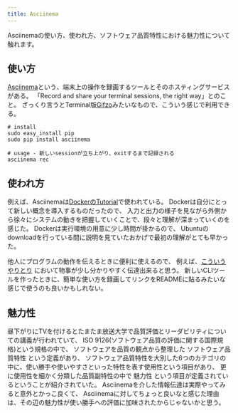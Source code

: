 ```yaml
---
title: Asciinema
---
```


Asciinemaの使い方、使われ方、ソフトウェア品質特性における魅力性について触れます。

## 使い方
[Asciinema](http://asciinema.org/)という、端末上の操作を録画するツールとそのホスティングサービスがある。
「Record and share your terminal sessions, the right way」とのこと。
ざっくり言うとTerminal版[Gifzo](http://gifzo.net/)みたいなもので、こういう感じで利用できる。

```
# install
sudo easy_install pip
sudo pip install asciinema

# usage - 新しいsessionが立ち上がり、exitするまで記録される
asciinema rec
```

<script type="text/javascript" src="http://asciinema.org/a/6669.js" id="asciicast-6669" data-size="small" async></script>

## 使われ方
例えば、Asciinemaは[DockerのTutorial](http://docs.docker.io/en/latest/examples/hello_world/)で使われている。
Dockerは自分にとって新しい概念を導入するものだったので、
入力と出力の様子を見ながら外側から徐々にシステムの動きを把握していくことで、段々と理解が深まっていくのを感じた。
Dockerは実行環境の用意に少し時間が掛かるので、
Ubuntuのdownloadを行っている間に説明を見ていたおかげで最初の理解がとても早かった。

他人にプログラムの動作を伝えるときに便利に使えるので、
例えば、[こういうやりとり](https://twitter.com/r7kamura/status/409584072998932480)
において物事が少し分かりやすく伝達出来ると思う。
新しいCLIツールを作ったときに、簡単な使い方を録画してリンクをREADMEに貼るみたいな感じで使うのも良いかもしれない。

## 魅力性
昼下がりにTVを付けるとたまたま放送大学で品質評価とリーダビリティについての講義が行われていて、
ISO 9126(ソフトウェア品質の評価に関する国際規格)という規格の中で、
ソフトウェアを品質の観点から整理した ソフトウェア品質特性 という定義があり、
ソフトウェア品質特性を大別した6つのカテゴリの中に、使い勝手や使いやすさといった特性を表す使用性という項目があり、
更に使用性を細かく分類した品質副特性の中で 魅力性 という項目が定義されているということが紹介されていた。
Asciinemaを介した情報伝達は実際やってみると意外とかっこ良くて、
Asciinemaに対してちょっと良いなと感じた理由は、その辺の魅力性が使い勝手への評価に加味されたからじゃないかと思う。
